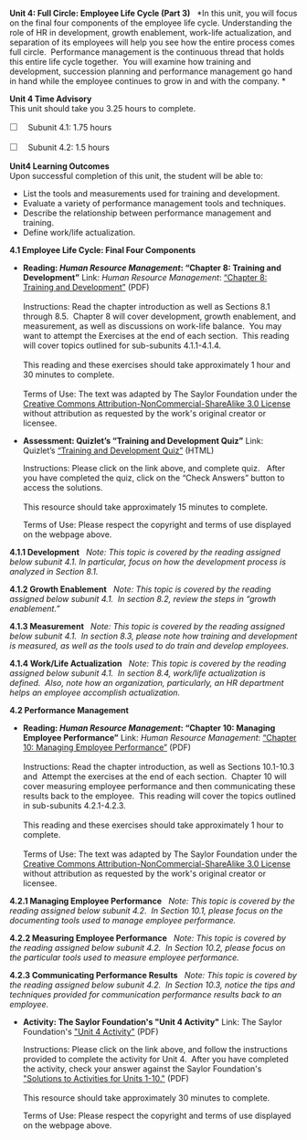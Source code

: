 **Unit 4: Full Circle: Employee Life Cycle (Part 3)** <span
id="4"></span> 
*In this unit, you will focus on the final four components of the
employee life cycle. Understanding the role of HR in development, growth
enablement, work-life actualization, and separation of its employees
will help you see how the entire process comes full circle.  Performance
management is the continuous thread that holds this entire life cycle
together.  You will examine how training and development, succession
planning and performance management go hand in hand while the employee
continues to grow in and with the company. *

**Unit 4 Time Advisory**  
This unit should take you 3.25 hours to complete.  
  
 <span
style="color: rgb(85, 85, 85); font-family: 'Myriad Pro', 'Gill Sans', 'Gill Sans MT', Calibri, sans-serif; font-size: 16px; line-height: 21px; text-align: left; -webkit-text-size-adjust: none; ">☐
   </span>Subunit 4.1: 1.75 hours  
  
 <span
style="color: rgb(85, 85, 85); font-family: 'Myriad Pro', 'Gill Sans', 'Gill Sans MT', Calibri, sans-serif; font-size: 16px; line-height: 21px; text-align: left; -webkit-text-size-adjust: none; ">☐
   </span>Subunit 4.2: 1.5 hours

**Unit4 Learning Outcomes**  
Upon successful completion of this unit, the student will be able to:  
  
-   List the tools and measurements used for training and development.
-   Evaluate a variety of performance management tools and techniques.
-   Describe the relationship between performance management and
    training.
-   Define work/life actualization.

**4.1 Employee Life Cycle: Final Four Components** <span
id="4.1"></span> 
-   **Reading: *Human Resource Management*: “Chapter 8: Training and
    Development”**
    Link: *Human Resource Management*: [“Chapter 8: Training and
    Development”](https://resources.saylor.org/archived/textbooks/Human%20Resource%20Management.pdf) (PDF)  
        
     Instructions: Read the chapter introduction as well as Sections 8.1
    through 8.5.  Chapter 8 will cover development, growth enablement,
    and measurement, as well as discussions on work-life balance.  You
    may want to attempt the Exercises at the end of each section.  This
    reading will cover topics outlined for sub-subunits 4.1.1-4.1.4.  
        
     This reading and these exercises should take approximately 1 hour
    and 30 minutes to complete.  
        
     Terms of Use: The text was adapted by The Saylor Foundation under
    the [Creative Commons Attribution-NonCommercial-ShareAlike 3.0
    License](http://creativecommons.org/licenses/by-nc-sa/3.0/) without
    attribution as requested by the work's original creator or
    licensee. 

-   **Assessment: Quizlet’s “Training and Development Quiz”**
    Link: Quizlet’s [“Training and Development
    Quiz”](http://quizlet.com/5376297/test/) (HTML)  
      
     Instructions: Please click on the link above, and complete quiz.  
    After you have completed the quiz, click on the “Check Answers”
    button to access the solutions.  
        
     This resource should take approximately 15 minutes to complete.  
      
     Terms of Use: Please respect the copyright and terms of use
    displayed on the webpage above. 

**4.1.1 Development** <span id="4.1.1"></span> 
*Note: This topic is covered by the reading assigned below subunit 4.1.
In particular, focus on how the development process is analyzed in
Section 8.1.*

**4.1.2 Growth Enablement** <span id="4.1.2"></span> 
*Note: This topic is covered by the reading assigned below subunit 4.1.
 In section 8.2, review the steps in “growth enablement.”*

**4.1.3 Measurement** <span id="4.1.3"></span> 
*Note: This topic is covered by the reading assigned below subunit 4.1. 
In section 8.3, please note how training and development is measured, as
well as the tools used to do train and develop employees.*

**4.1.4 Work/Life Actualization** <span id="4.1.4"></span> 
*Note: This topic is covered by the reading assigned below subunit 4.1.
 In section 8.4, work/life actualization is defined.  Also, note how an
organization, particularly, an HR department helps an employee
accomplish actualization.*

**4.2 Performance Management** <span id="4.2"></span> 
-   **Reading: *Human Resource Management*: “Chapter 10: Managing
    Employee Performance”**
    Link: *Human Resource Management*: [“Chapter 10: Managing Employee
    Performance”](https://resources.saylor.org/archived/textbooks/Human%20Resource%20Management.pdf) (PDF)  
        
     Instructions: Read the chapter introduction, as well as Sections
    10.1-10.3 and  Attempt the exercises at the end of each section. 
    Chapter 10 will cover measuring employee performance and then
    communicating these results back to the employee.  This reading will
    cover the topics outlined in sub-subunits 4.2.1-4.2.3.  
        
     This reading and these exercises should take approximately 1 hour
    to complete.  
        
     Terms of Use: The text was adapted by The Saylor Foundation under
    the [Creative Commons Attribution-NonCommercial-ShareAlike 3.0
    License](http://creativecommons.org/licenses/by-nc-sa/3.0/) without
    attribution as requested by the work's original creator or
    licensee. 

**4.2.1 Managing Employee Performance** <span id="4.2.1"></span> 
*Note: This topic is covered by the reading assigned below subunit 4.2.
 In Section 10.1, please focus on the documenting tools used to manage
employee performance.*

**4.2.2 Measuring Employee Performance** <span id="4.2.2"></span> 
*Note: This topic is covered by the reading assigned below subunit 4.2. 
In Section 10.2, please focus on the particular tools used to measure
employee performance.*

**4.2.3 Communicating Performance Results** <span id="4.2.3"></span> 
*Note: This topic is covered by the reading assigned below subunit 4.2.
 In Section 10.3, notice the tips and techniques provided for
communication performance results back to an employee.*

-   **Activity: The Saylor Foundation's "Unit 4 Activity"**
    Link: The Saylor Foundation's ["Unit 4
    Activity"](https://resources.saylor.org/archived/wp-content/uploads/2012/06/PRDV401-HR101-Units-1-10-Activities.pdf) (PDF)  
      
     Instructions: Please click on the link above, and follow the
    instructions provided to complete the activity for Unit 4.  After
    you have completed the activity, check your answer against the
    Saylor Foundation's ["Solutions to Activities for Units
    1-10."](https://resources.saylor.org/archived/wp-content/uploads/2012/06/PRDV401-HR101-Units-1-10-Activities-Answer-Key.pdf) (PDF)  
        
     This resource should take approximately 30 minutes to complete.  
      
     Terms of Use: Please respect the copyright and terms of use
    displayed on the webpage above. 


